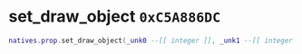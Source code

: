 # set_draw_object `0xC5A886DC`

```lua
natives.prop.set_draw_object(_unk0 --[[ integer ]], _unk1 --[[ integer ]])
```
